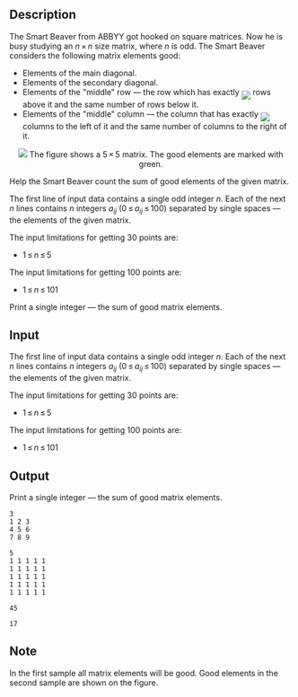 ## Description

<div><p>The Smart Beaver from ABBYY got hooked on square matrices. Now he is busy studying an <span class="tex-span"><i>n</i> × <i>n</i></span> size matrix, where <span class="tex-span"><i>n</i></span> is odd. The Smart Beaver considers the following matrix elements good:  </p><ul> <li> Elements of the main diagonal.  </li><li> Elements of the secondary diagonal.  </li><li> Elements of the "middle" row — the row which has exactly <img align="middle" class="tex-formula" src="file://YCM2vXNm.png" style="max-width: 100.0%;max-height: 100.0%;"> rows above it and the same number of rows below it.  </li><li> Elements of the "middle" column — the column that has exactly <img align="middle" class="tex-formula" src="file://S18XvXrm.png" style="max-width: 100.0%;max-height: 100.0%;"> columns to the left of it and the same number of columns to the right of it. </li></ul><center> <img class="tex-graphics" src="file://p2tvL0cK.png" style="max-width: 100.0%;max-height: 100.0%;"> <span class="tex-font-size-script"> The figure shows a <span class="tex-span">5 × 5</span> matrix.   The good elements are marked with green. </span> </center><p>Help the Smart Beaver count the sum of good elements of the given matrix.</p></div><div class="input-specification"><p>The first line of input data contains a single odd integer <span class="tex-span"><i>n</i></span>. Each of the next <span class="tex-span"><i>n</i></span> lines contains <span class="tex-span"><i>n</i></span> integers <span class="tex-span"><i>a</i><sub class="lower-index"><i>ij</i></sub></span> <span class="tex-span">(0 ≤ <i>a</i><sub class="lower-index"><i>ij</i></sub> ≤ 100)</span> separated by single spaces — the elements of the given matrix.</p><p>The input limitations for getting 30 points are: </p><ul> <li> <span class="tex-span">1 ≤ <i>n</i> ≤ 5</span> </li></ul><p>The input limitations for getting 100 points are:</p><ul> <li> <span class="tex-span">1 ≤ <i>n</i> ≤ 101</span> </li></ul></div><div class="output-specification"><p>Print a single integer — the sum of good matrix elements.</p></div>

## Input

<p>The first line of input data contains a single odd integer <span class="tex-span"><i>n</i></span>. Each of the next <span class="tex-span"><i>n</i></span> lines contains <span class="tex-span"><i>n</i></span> integers <span class="tex-span"><i>a</i><sub class="lower-index"><i>ij</i></sub></span> <span class="tex-span">(0 ≤ <i>a</i><sub class="lower-index"><i>ij</i></sub> ≤ 100)</span> separated by single spaces — the elements of the given matrix.</p><p>The input limitations for getting 30 points are: </p><ul> <li> <span class="tex-span">1 ≤ <i>n</i> ≤ 5</span> </li></ul><p>The input limitations for getting 100 points are:</p><ul> <li> <span class="tex-span">1 ≤ <i>n</i> ≤ 101</span> </li></ul>

## Output

<p>Print a single integer — the sum of good matrix elements.</p>





```input1
3
1 2 3
4 5 6
7 8 9

```




```input2
5
1 1 1 1 1
1 1 1 1 1
1 1 1 1 1
1 1 1 1 1
1 1 1 1 1

```




```output1
45

```




```output2
17

```



## Note

<p>In the first sample all matrix elements will be good. Good elements in the second sample are shown on the figure.</p>
